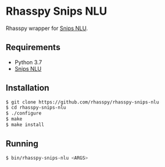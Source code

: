 # Rhasspy Snips NLU

Rhasspy wrapper for [Snips NLU](https://snips-nlu.readthedocs.io/en/latest/).

## Requirements

* Python 3.7
* [Snips NLU](https://snips-nlu.readthedocs.io/en/latest/)

## Installation

```bash
$ git clone https://github.com/rhasspy/rhasspy-snips-nlu
$ cd rhasspy-snips-nlu
$ ./configure
$ make
$ make install
```

## Running

```bash
$ bin/rhasspy-snips-nlu <ARGS>
```
